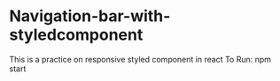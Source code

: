 # Navigation-bar-with-styledcomponent

   This is a practice on responsive styled component in react
   To Run: npm start
